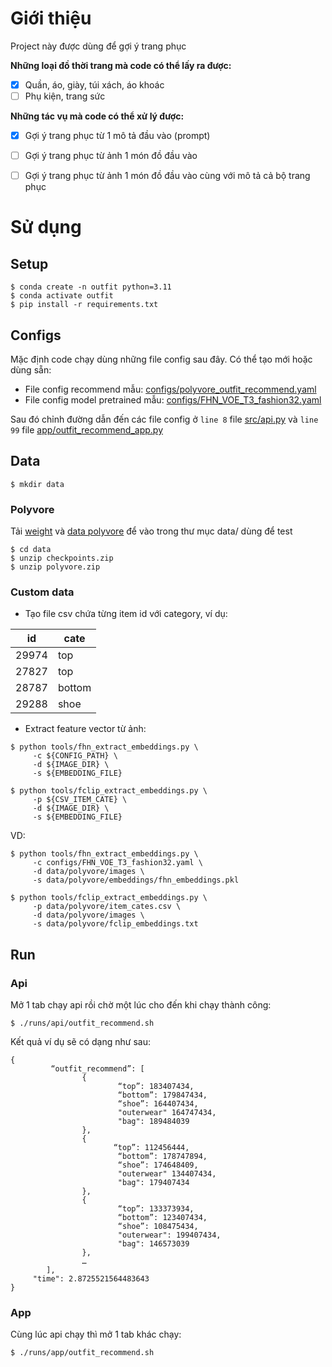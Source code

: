 # Giới thiệu

Project này được dùng để gợi ý trang phục

**Những loại đồ thời trang mà code có thể lấy ra được:**

- [x] Quần, áo, giày, túi xách, áo khoác
- [ ] Phụ kiện, trang sức

**Những tác vụ mà code có thể xử lý được:**

- [x] Gợi ý trang phục từ 1 mô tả đầu vào (prompt)
- [ ] Gợi ý trang phục từ ảnh 1 món đồ đầu vào
- [ ] Gợi ý trang phục từ ảnh 1 món đồ đầu vào cùng với mô tả cả bộ trang phục


# Sử dụng

## Setup
```
$ conda create -n outfit python=3.11
$ conda activate outfit
$ pip install -r requirements.txt
```

## Configs
Mặc định code chạy dùng những file config sau đây. Có thể tạo mới hoặc dùng sẵn:

- File config recommend mẫu: [configs/polyvore_outfit_recommend.yaml](configs/polyvore_outfit_recommend.yaml)
- File config model pretrained mẫu: [configs/FHN_VOE_T3_fashion32.yaml](configs/FHN_VOE_T3_fashion32.yaml)

Sau đó chỉnh đường dẫn đến các file config ở `line 8` file [src/api.py](src/api.py) và `line 99` file [app/outfit_recommend_app.py](app/outfit_recommend_app.py)

## Data

```
$ mkdir data
```

### Polyvore

Tải [weight](https://drive.google.com/file/d/19TDBoE4qQQg3JLXCbxnXtCCMUmZ7Rbn2/view?usp=drive_link) và [data polyvore](https://drive.google.com/file/d/1lVZ2Jj6oiL3aOzMN0sgcYUltCgcFMgu_/view?usp=drive_link) để vào trong thư mục data/ dùng để test
```
$ cd data
$ unzip checkpoints.zip
$ unzip polyvore.zip
```

### Custom data

- Tạo file csv chứa từng item id với category, ví dụ:

id | cate
--- | ---
29974 | top
27827 | top
28787 | bottom
29288 | shoe

- Extract feature vector từ ảnh:
```
$ python tools/fhn_extract_embeddings.py \
  	 -c ${CONFIG_PATH} \
	 -d ${IMAGE_DIR} \
	 -s ${EMBEDDING_FILE}

$ python tools/fclip_extract_embeddings.py \
  	 -p ${CSV_ITEM_CATE} \
	 -d ${IMAGE_DIR} \
	 -s ${EMBEDDING_FILE}	 
```
VD:
```
$ python tools/fhn_extract_embeddings.py \
  	 -c configs/FHN_VOE_T3_fashion32.yaml \
	 -d data/polyvore/images \
	 -s data/polyvore/embeddings/fhn_embeddings.pkl

$ python tools/fclip_extract_embeddings.py \
  	 -p data/polyvore/item_cates.csv \
	 -d data/polyvore/images \
	 -s data/polyvore/fclip_embeddings.txt
```

## Run

### Api
Mở 1 tab chạy api rồi chờ một lúc cho đến khi chạy thành công:
```
$ ./runs/api/outfit_recommend.sh
```

Kết quả ví dụ sẽ có dạng như sau:

```
{
         “outfit_recommend”: [
                {
                        “top”: 183407434,
                        “bottom”: 179847434,
                        “shoe”: 164407434,
                        "outerwear" 164747434,
                        "bag": 189484039
                },
                {
                       “top”: 112456444,
                        “bottom”: 178747894,
                        “shoe”: 174648409,
                        "outerwear" 134407434,
                        "bag": 179407434
                },
                {
                        “top”: 133373934,
                        “bottom”: 123407434,
                        “shoe”: 108475434,
                        "outerwear": 199407434,
                        "bag": 146573039
                },
                …
        ],
	 "time": 2.8725521564483643
}
```

### App
Cùng lúc api chạy  thì mở 1 tab khác chạy:
```
$ ./runs/app/outfit_recommend.sh
```
